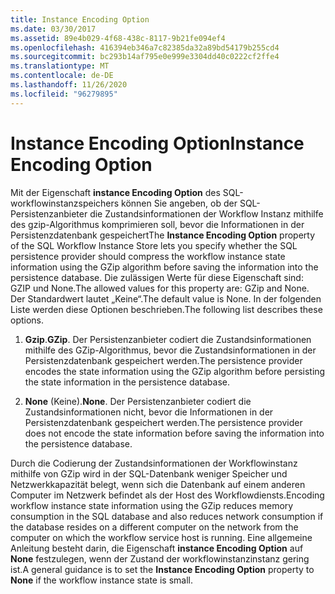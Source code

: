 ```yaml
---
title: Instance Encoding Option
ms.date: 03/30/2017
ms.assetid: 89e4b029-4f68-438c-8117-9b21fe094ef4
ms.openlocfilehash: 416394eb346a7c82385da32a89bd54179b255cd4
ms.sourcegitcommit: bc293b14af795e0e999e3304dd40c0222cf2ffe4
ms.translationtype: MT
ms.contentlocale: de-DE
ms.lasthandoff: 11/26/2020
ms.locfileid: "96279895"
---
```

# <a name="instance-encoding-option"></a><span data-ttu-id="e216e-102">Instance Encoding Option</span><span class="sxs-lookup"><span data-stu-id="e216e-102">Instance Encoding Option</span></span>

<span data-ttu-id="e216e-103">Mit der Eigenschaft **instance Encoding Option** des SQL-workflowinstanzspeichers können Sie angeben, ob der SQL-Persistenzanbieter die Zustandsinformationen der Workflow Instanz mithilfe des gzip-Algorithmus komprimieren soll, bevor die Informationen in der Persistenzdatenbank gespeichert</span><span class="sxs-lookup"><span data-stu-id="e216e-103">The **Instance Encoding Option** property of the SQL Workflow Instance Store lets you specify whether the SQL persistence provider should compress the workflow instance state information using the GZip algorithm before saving the information into the persistence database.</span></span> <span data-ttu-id="e216e-104">Die zulässigen Werte für diese Eigenschaft sind: GZIP und None.</span><span class="sxs-lookup"><span data-stu-id="e216e-104">The allowed values for this property are: GZip and None.</span></span> <span data-ttu-id="e216e-105">Der Standardwert lautet „Keine“.</span><span class="sxs-lookup"><span data-stu-id="e216e-105">The default value is None.</span></span> <span data-ttu-id="e216e-106">In der folgenden Liste werden diese Optionen beschrieben.</span><span class="sxs-lookup"><span data-stu-id="e216e-106">The following list describes these options.</span></span>  
  
1. <span data-ttu-id="e216e-107">**Gzip**.</span><span class="sxs-lookup"><span data-stu-id="e216e-107">**GZip**.</span></span> <span data-ttu-id="e216e-108">Der Persistenzanbieter codiert die Zustandsinformationen mithilfe des GZip-Algorithmus, bevor die Zustandsinformationen in der Persistenzdatenbank gespeichert werden.</span><span class="sxs-lookup"><span data-stu-id="e216e-108">The persistence provider encodes the state information using the GZip algorithm before persisting the state information in the persistence database.</span></span>  
  
2. <span data-ttu-id="e216e-109">**None** (Keine).</span><span class="sxs-lookup"><span data-stu-id="e216e-109">**None**.</span></span> <span data-ttu-id="e216e-110">Der Persistenzanbieter codiert die Zustandsinformationen nicht, bevor die Informationen in der Persistenzdatenbank gespeichert werden.</span><span class="sxs-lookup"><span data-stu-id="e216e-110">The persistence provider does not encode the state information before saving the information into the persistence database.</span></span>  
  
 <span data-ttu-id="e216e-111">Durch die Codierung der Zustandsinformationen der Workflowinstanz mithilfe von GZip wird in der SQL-Datenbank weniger Speicher und Netzwerkkapazität belegt, wenn sich die Datenbank auf einem anderen Computer im Netzwerk befindet als der Host des Workflowdiensts.</span><span class="sxs-lookup"><span data-stu-id="e216e-111">Encoding workflow instance state information using the GZip reduces memory consumption in the SQL database and also reduces network consumption if the database resides on a different computer on the network from the computer on which the workflow service host is running.</span></span> <span data-ttu-id="e216e-112">Eine allgemeine Anleitung besteht darin, die Eigenschaft **instance Encoding Option** auf **None** festzulegen, wenn der Zustand der workflowinstanzinstanz gering ist.</span><span class="sxs-lookup"><span data-stu-id="e216e-112">A general guidance is to set the **Instance Encoding Option** property to **None** if the workflow instance state is small.</span></span>
